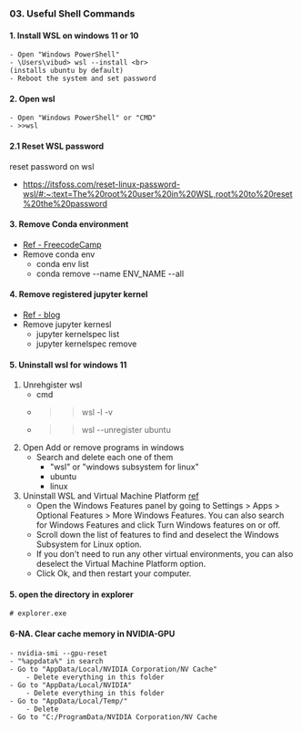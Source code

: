 ### 03. Useful Shell Commands 


#### 1. Install WSL on windows 11 or 10
    - Open "Windows PowerShell"
    - \Users\vibud> wsl --install <br>
    (installs ubuntu by default)
    - Reboot the system and set password

#### 2. Open wsl  
    - Open "Windows PowerShell" or "CMD"
    - >>wsl 

#### 2.1 Reset WSL password
reset password on wsl 
- https://itsfoss.com/reset-linux-password-wsl/#:~:text=The%20root%20user%20in%20WSL,root%20to%20reset%20the%20password 

#### 3. Remove Conda environment
- [Ref - FreecodeCamp](https://www.freecodecamp.org/news/how-to-delete-an-environment-in-conda/)
- Remove conda env 
	- conda env list 
	- conda remove --name ENV_NAME --all
	
#### 4. Remove registered jupyter kernel
- [Ref - blog](https://queirozf.com/entries/jupyter-kernels-how-to-add-change-remove)
- Remove jupyter kernesl
	- jupyter kernelspec list
	- jupyter kernelspec remove <kernel-name>

#### 5. Uninstall wsl for windows 11
1. Unrehgister wsl 
	- cmd <br>
	- >>wsl -l -v <br>
	- >> wsl --unregister ubuntu <br>
2. Open Add or remove programs in windows 
	- Search and delete each one of them 
		- "wsl" or "windows subsystem for linux"
		- ubuntu 
		- linux
3. Uninstall WSL and Virtual Machine Platform
[ref](https://www.makeuseof.com/uninstall-wsl-windows/#:~:text=Uninstall%20the%20WSL%20Components&text=Go%20to%20Settings%20>%20Apps%20>%20Apps,name%20and%20then%20click%20Uninstall.)
	- Open the Windows Features panel by going to Settings > Apps > Optional Features > More Windows Features. You can also search for Windows Features and click Turn Windows features on or off.
	- Scroll down the list of features to find and deselect the Windows Subsystem for Linux option.
	- If you don't need to run any other virtual environments, you can also deselect the Virtual Machine Platform option.
	- Click Ok, and then restart your computer.

#### 5. open the directory in explorer 
	# explorer.exe


#### 6-NA. Clear cache memory in NVIDIA-GPU
	- nvidia-smi --gpu-reset
	- "%appdata%" in search 
	- Go to "AppData/Local/NVIDIA Corporation/NV Cache"
		- Delete everything in this folder 
	- Go to "AppData/Local/NVIDIA"
		- Delete everything in this folder
	- Go to "AppData/Local/Temp/"
		- Delete
	- Go to "C:/ProgramData/NVIDIA Corporation/NV Cache

